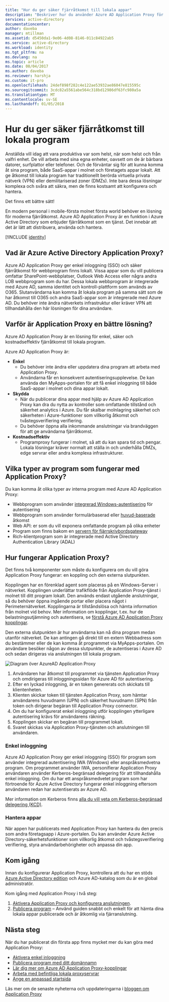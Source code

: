 ```yaml
---
title: "Hur du ger säker fjärråtkomst till lokala appar"
description: "Beskriver hur du använder Azure AD Application Proxy för att tillhandahålla säker fjärråtkomst till lokala appar."
services: active-directory
documentationcenter: 
author: daveba
manager: mtillman
ms.assetid: d5450da1-9e06-4d08-8146-011c84922ab5
ms.service: active-directory
ms.workload: identity
ms.tgt_pltfrm: na
ms.devlang: na
ms.topic: article
ms.date: 08/04/2017
ms.author: daveba
ms.reviewer: harshja
ms.custom: it-pro
ms.openlocfilehash: 24def898f282c4e122ae53932ae86047e815595c
ms.sourcegitcommit: 3cdc82a5561abe564c318bd12986df63fc980a5a
ms.translationtype: MT
ms.contentlocale: sv-SE
ms.lasthandoff: 01/05/2018
---
```

# <a name="how-to-provide-secure-remote-access-to-on-premises-applications"></a>Hur du ger säker fjärråtkomst till lokala program

Anställda vill idag att vara produktiva var som helst, när som helst och från valfri enhet. De vill arbeta med sina egna enheter, oavsett om de är bärbara datorer, surfplattor eller telefoner. Och de förväntar sig för att kunna komma åt sina program, både SaaS-appar i molnet och företagets appar lokalt. Att ge åtkomst till lokala program har traditionellt berörda virtuella privata nätverk (VPN) eller demilitariserad zoner (DMZs). Inte bara dessa lösningar komplexa och svåra att säkra, men de finns kostsamt att konfigurera och hantera.

Det finns ett bättre sätt!

En modern personal i mobile-första molnet första world behöver en lösning för moderna fjärråtkomst. Azure AD Application Proxy är en funktion i Azure Active Directory som erbjuder fjärråtkomst som en tjänst. Det innebär att det är lätt att distribuera, använda och hantera.

[!INCLUDE [identity](../../includes/azure-ad-licenses.md)]

## <a name="what-is-azure-active-directory-application-proxy"></a>Vad är Azure Active Directory Application Proxy?
Azure AD Application Proxy ger enkel inloggning (SSO) och säker fjärråtkomst för webbprogram finns lokalt. Vissa appar som du vill publicera omfattar SharePoint-webbplatser, Outlook Web Access eller några andra LOB webbprogram som du har. Dessa lokala webbprogram är integrerade med Azure AD, samma identitet och kontroll-plattform som används av O365. Slutanvändarna kan komma åt lokala program på samma sätt som de har åtkomst till O365 och andra SaaS-appar som är integrerade med Azure AD. Du behöver inte ändra nätverkets infrastruktur eller kräver VPN att tillhandahålla den här lösningen för dina användare.

## <a name="why-is-application-proxy-a-better-solution"></a>Varför är Application Proxy en bättre lösning?
Azure AD Application Proxy är en lösning för enkel, säker och kostnadseffektiv fjärråtkomst till lokala program.

Azure AD Application Proxy är:

* **Enkel**
   * Du behöver inte ändra eller uppdatera dina program att arbeta med Application Proxy. 
   * Användarna får en konsekvent autentiseringsupplevelse. De kan använda den MyApps-portalen för att få enkel inloggning till både SaaS-appar i molnet och dina appar lokalt. 
* **Skydda**
   * När du publicerar dina appar med hjälp av Azure AD Application Proxy kan dra du nytta av kontroller som omfattande tillstånd och säkerhet analytics i Azure. Du får skalbar molnlagring säkerhet och säkerheten i Azure-funktioner som villkorlig åtkomst och tvåstegsverifiering verifiering.
   * Du behöver öppna alla inkommande anslutningar via brandväggen för att ge användarna fjärråtkomst. 
* **Kostnadseffektiv**
   * Programproxy fungerar i molnet, så att du kan spara tid och pengar. Lokala lösningar kräver normalt att ställa in och underhålla DMZs, edge servrar eller andra komplexa infrastrukturer.  

## <a name="what-kind-of-applications-work-with-application-proxy"></a>Vilka typer av program som fungerar med Application Proxy?
Du kan komma åt olika typer av interna program med Azure AD Application Proxy:

* Webbprogram som använder [integrerad Windows-autentisering](active-directory-application-proxy-sso-using-kcd.md) för autentisering  
* Webbprogram som använder formulärbaserad eller [huvud-baserade](application-proxy-ping-access.md) åtkomst  
* Web API: er som du vill exponera omfattande program på olika enheter  
* Program som finns bakom en [servern för fjärrskrivbordsgateway](application-proxy-publish-remote-desktop.md)  
* Rich-klientprogram som är integrerade med Active Directory Authentication Library (ADAL)

## <a name="how-does-application-proxy-work"></a>Hur fungerar Application Proxy?
Det finns två komponenter som måste du konfigurera om du vill göra Application Proxy fungerar: en koppling och den externa slutpunkten. 

Kopplingen har en förenklad agent som placeras på en Windows-Server i nätverket. Kopplingen underlättar trafikflöde från Application Proxy-tjänst i molnet till ditt program lokalt. Den används endast utgående anslutningar, så du behöver öppna ingående portar eller placera något i Perimeternätverket. Kopplingarna är tillståndslösa och hämta information från molnet vid behov. Mer information om kopplingar, t.ex. hur de belastningsutjämning och autentisera, se [förstå Azure AD Application Proxy kopplingar](application-proxy-understand-connectors.md). 

Den externa slutpunkten är hur användarna kan nå dina program medan utanför nätverket. De kan antingen gå direkt till en extern Webbadress som du bestämmer eller de kan komma åt programmet via MyApps-portalen. Om användare besöker någon av dessa slutpunkter, de autentiseras i Azure AD och sedan dirigeras via anslutningen till lokala program.

 ![Diagram över AzureAD Application Proxy](./media/active-directory-application-proxy-get-started/azureappproxxy.png)

1. Användaren har åtkomst till programmet via tjänsten Application Proxy och omdirigeras till inloggningssidan för Azure AD för autentisering.
2. Efter en lyckad inloggning, är en token genererats och skickats till klientenheten.
3. Klienten skickar token till tjänsten Application Proxy, som hämtar användarens huvudnamn (UPN) och säkerhet huvudnamn (SPN) från token och dirigerar begäran till Application Proxy connector.
4. Om du har konfigurerat enkel inloggning utför kopplingen ytterligare autentisering krävs för användarens räkning.
5. Kopplingen skickar en begäran till programmet lokalt.  
6. Svaret skickas via Application Proxy-tjänsten och anslutningen till användaren.

### <a name="single-sign-on"></a>Enkel inloggning
Azure AD Application Proxy ger enkel inloggning (SSO) för program som använder integrerad autentisering IWA (Windows) eller anspråksmedvetna program. Om programmet använder IWA, personifierar Application Proxy användaren använder Kerberos-begränsad delegering för att tillhandahålla enkel inloggning. Om du har ett anspråksmedvetet program som har förtroende för Azure Active Directory fungerar enkel inloggning eftersom användaren redan har autentiserats av Azure AD.

Mer information om Kerberos finns [alla du vill veta om Kerberos-begränsad delegering (KCD)](https://blogs.technet.microsoft.com/applicationproxyblog/2015/09/21/all-you-want-to-know-about-kerberos-constrained-delegation-kcd).

### <a name="managing-apps"></a>Hantera appar
När appen har publicerats med Application Proxy kan hantera du den precis som andra företagsapp i Azure-portalen. Du kan använder Azure Active Directory-säkerhetsfunktioner som villkorlig åtkomst och tvåstegsverifiering verifiering, styra användarbehörigheter och anpassa din app. 

## <a name="get-started"></a>Kom igång

Innan du konfigurerar Application Proxy, kontrollera att du har en stöds [Azure Active Directory edition](https://azure.microsoft.com/pricing/details/active-directory/) och Azure AD-katalog som du är en global administratör.

Kom igång med Application Proxy i två steg:

1. [Aktivera Application Proxy och konfigurera anslutningen](active-directory-application-proxy-enable.md).    
2. [Publicera program](active-directory-application-proxy-publish.md) – Använd guiden snabbt och enkelt för att hämta dina lokala appar publicerade och är åtkomlig via fjärranslutning.

## <a name="whats-next"></a>Nästa steg
När du har publicerat din första app finns mycket mer du kan göra med Application Proxy:

* [Aktivera enkel inloggning](active-directory-application-proxy-sso-using-kcd.md)
* [Publicera program med ditt domännamn](active-directory-application-proxy-custom-domains.md)
* [Lär dig mer om Azure AD Application Proxy-kopplingar](application-proxy-understand-connectors.md)
* [Arbeta med befintliga lokala proxyservrar](application-proxy-working-with-proxy-servers.md) 
* [Ange en anpassad startsida](application-proxy-office365-app-launcher.md)

Läs mer om de senaste nyheterna och uppdateringarna i [bloggen om Application Proxy](http://blogs.technet.com/b/applicationproxyblog/)

